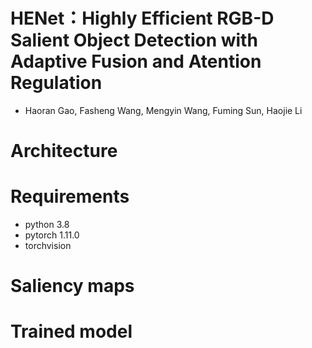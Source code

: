 # HENet：Highly Efficient RGB-D Salient Object Detection with Adaptive Fusion and Atention Regulation
* Haoran Gao, Fasheng Wang, Mengyin Wang, Fuming Sun, Haojie Li
# Architecture

# Requirements
* python 3.8
* pytorch 1.11.0
* torchvision
# Saliency maps

# Trained model
